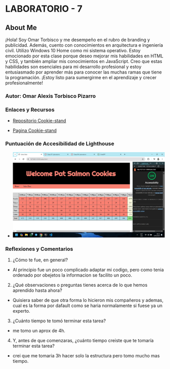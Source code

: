 # LABORATORIO - 7

## About Me

¡Hola! Soy Omar Torbisco y me desempeño en el rubro de branding y publicidad. Además, cuento con conocimientos en arquitectura e ingeniería civil. Utilizo Windows 10 Home como mi sistema operativo.
Estoy emocionado por esta clase porque deseo mejorar mis habilidades en HTML y CSS, y también ampliar mis conocimientos en JavaScript. Creo que estas habilidades son esenciales para mi desarrollo profesional y estoy entusiasmado por aprender más para conocer las muchas ramas que tiene la programación. ¡Estoy listo para sumergirme en el aprendizaje y crecer profesionalmente!

### Autor: Omar Alexis Torbisco Pizarro

### Enlaces y Recursos

* [Repositorio Cookie-stand](https://github.com/omartpiza/cookie-stand)

* [Pagina Cookie-stand](https://omartpiza.github.io/cookie-stand)

### Puntuación de Accesibilidad de Lighthouse

* ![Lighthouse](/img/lighthouse-07.jpg)

### Reflexiones y Comentarios

1. ¿Cómo te fue, en general?
- Al principio fue un poco complicado adaptar mi codigo, pero como tenia ordenado por obejetos la informacion se facilito un poco.
2. ¿Qué observaciones o preguntas tienes acerca de lo que hemos aprendido hasta ahora?
- Quisiera saber de que otra forma lo hicieron mis compañeros y ademas, cual es la forma por dafault como se haria normalamente si fuese ya un experto.
3. ¿Cuánto tiempo te tomó terminar esta tarea?
- me tomo un aprox de 4h.
4. Y, antes de que comenzaras, ¿cuánto tiempo creiste que te tomaría terminar esta tarea?
- crei que me tomaria 3h hacer solo la estructura pero tomo mucho mas tiempo.